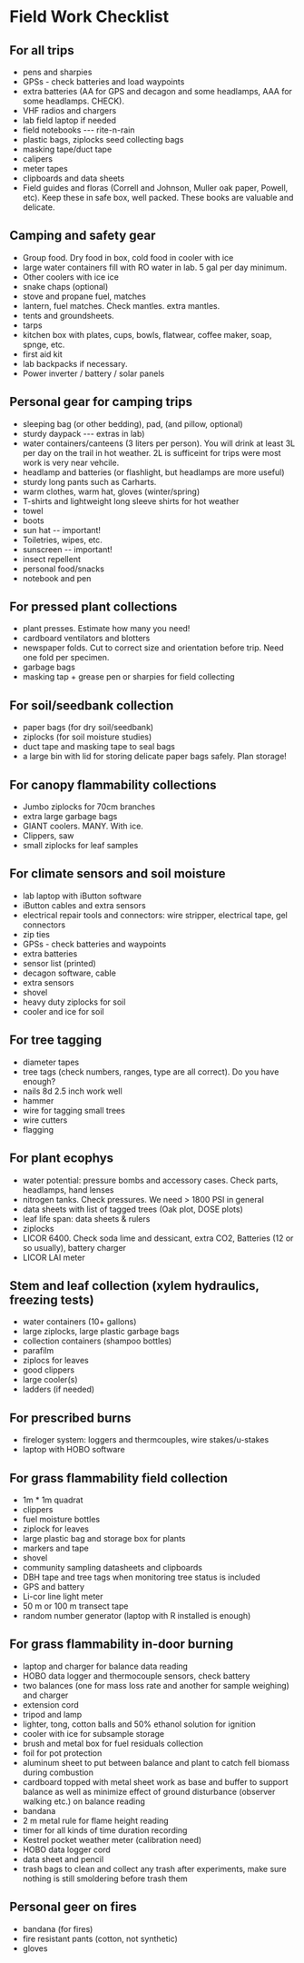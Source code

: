 Field Work Checklist
====================

For all trips
-------------

- pens and sharpies
- GPSs - check batteries and load waypoints
- extra batteries (AA for GPS and decagon and some headlamps, AAA for some headlamps. CHECK).
- VHF radios and chargers
- lab field laptop if needed
- field notebooks --- rite-n-rain
- plastic bags, ziplocks seed collecting bags
- masking tape/duct tape
- calipers
- meter tapes
- clipboards and data sheets
- Field guides and floras (Correll and Johnson, Muller oak paper, Powell, etc). Keep these in safe box, well packed. These books are valuable and delicate. 

Camping and safety gear
-----------------------

- Group food. Dry food in box, cold food in cooler with ice
- large water containers fill with RO water in lab. 5 gal per day minimum.
- Other coolers with ice ice
- snake chaps (optional)
- stove and propane fuel, matches
- lantern, fuel matches. Check mantles. extra mantles.
- tents and groundsheets.
- tarps
- kitchen box with plates, cups, bowls, flatwear, coffee maker, soap, spnge, etc.
- first aid kit
- lab backpacks if necessary.
- Power inverter / battery / solar panels

Personal gear for camping trips
-------------------------------
 
- sleeping bag (or other bedding), pad, (and pillow, optional)
- sturdy daypack --- extras in lab)
- water containers/canteens (3 liters per person). You will drink at least 3L per day on the trail in hot weather. 2L is sufficeint for trips were most work is very near vehcile.
- headlamp and batteries (or flashlight, but headlamps are more useful)
- sturdy long pants such as Carharts.
- warm clothes, warm hat, gloves (winter/spring)
- T-shirts and lightweight long sleeve shirts for hot weather
- towel
- boots
- sun hat -- important!
- Toiletries, wipes, etc.
- sunscreen -- important!
- insect repellent
- personal food/snacks
- notebook and pen

For pressed plant collections
-----------------------------
- plant presses. Estimate how many you need!
- cardboard ventilators and blotters
- newspaper folds. Cut to correct size and orientation before trip. Need one fold per specimen.
- garbage bags
- masking tap + grease pen or sharpies for field collecting

For soil/seedbank collection
----------------------------
- paper bags (for dry soil/seedbank)
- ziplocks (for soil moisture studies)
- duct tape and masking tape to seal bags
- a large bin with lid for storing delicate paper bags safely. Plan storage!

For canopy flammability collections
-----------------------------------

- Jumbo ziplocks for 70cm branches
- extra large garbage bags
- GIANT coolers. MANY. With ice.
- Clippers, saw
- small ziplocks for leaf samples


For climate sensors and soil moisture
-------------------------------------

- lab laptop with iButton software
- iButton cables and extra sensors
- electrical repair tools and connectors: wire stripper, electrical tape, gel connectors
- zip ties
- GPSs - check batteries and waypoints
- extra batteries
- sensor list (printed)
- decagon software, cable
- extra sensors
- shovel
- heavy duty ziplocks for soil
- cooler and ice for soil
  
For tree tagging
----------------

- diameter tapes
- tree tags (check numbers, ranges, type are all correct). Do you have enough?
- nails 8d 2.5 inch work well
- hammer
- wire for tagging small trees
- wire cutters
- flagging

For plant ecophys
-----------------

- water potential: pressure bombs and accessory cases. Check parts, headlamps, hand lenses
- nitrogen tanks. Check pressures. We need > 1800 PSI in general
- data sheets with list of tagged trees (Oak plot, DOSE plots) 
- leaf life span: data sheets & rulers
- ziplocks
- LICOR 6400.  Check soda lime and dessicant, extra CO2, Batteries (12 or so usually), battery charger
- LICOR LAI meter
  
Stem and leaf collection (xylem hydraulics, freezing tests)
-----------------------------------------------------------

- water containers (10+ gallons)
- large ziplocks, large plastic garbage bags
- collection containers (shampoo bottles)
- parafilm
- ziplocs for leaves
- good clippers
- large cooler(s)
- ladders (if needed)

For prescribed burns
--------------------
- fireloger system: loggers and thermcouples, wire stakes/u-stakes
- laptop with HOBO software

For grass flammability field collection
---------------------------------------
 
- 1m * 1m quadrat
- clippers
- fuel moisture bottles
- ziplock for leaves 
- large plastic bag and storage box for plants
- markers and tape
- shovel 
- community sampling datasheets and clipboards
- DBH tape and tree tags when monitoring tree status is included
- GPS and battery
- Li-cor line light meter
- 50 m or 100 m transect tape
- random number generator (laptop with R installed is enough)

For grass flammability in-door burning
--------------------------------------
- laptop and charger for balance data reading
- HOBO data logger and thermocouple sensors, check battery
- two balances (one for mass loss rate and another for sample weighing) and charger
- extension cord
- tripod and lamp 
- lighter, tong, cotton balls and 50% ethanol solution for ignition 
- cooler with ice for subsample storage
- brush and metal box for fuel residuals collection
- foil for pot protection
- aluminum sheet to put between balance and plant to catch fell biomass during combustion
- cardboard topped with metal sheet work as base and buffer to support balance as well as minimize effect of ground disturbance (observer walking etc.) on balance reading
- bandana
- 2 m metal rule for flame height reading
- timer for all kinds of time duration recording
- Kestrel pocket weather meter (calibration need)
- HOBO data logger cord
- data sheet and pencil
- trash bags to clean and collect any trash after experiments, make sure nothing is still smoldering before trash them 

  
Personal geer on fires
--------

- bandana (for fires)
- fire resistant pants (cotton, not synthetic)
- gloves
